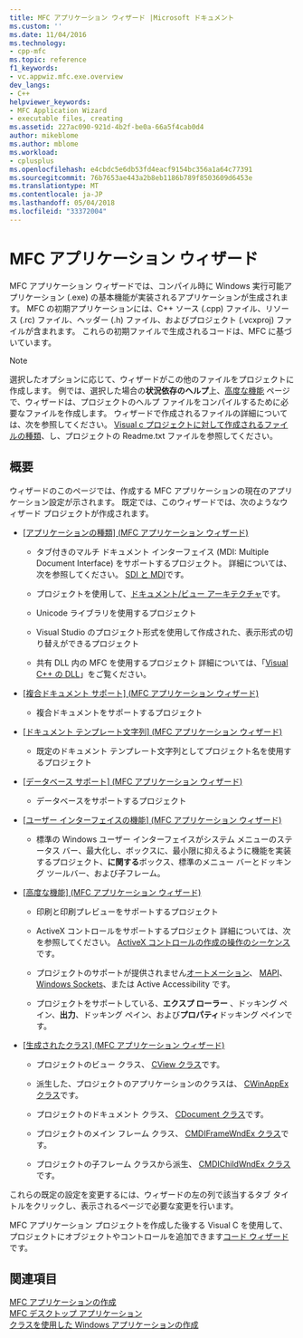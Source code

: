 ```yaml
---
title: MFC アプリケーション ウィザード |Microsoft ドキュメント
ms.custom: ''
ms.date: 11/04/2016
ms.technology:
- cpp-mfc
ms.topic: reference
f1_keywords:
- vc.appwiz.mfc.exe.overview
dev_langs:
- C++
helpviewer_keywords:
- MFC Application Wizard
- executable files, creating
ms.assetid: 227ac090-921d-4b2f-be0a-66a5f4cab0d4
author: mikeblome
ms.author: mblome
ms.workload:
- cplusplus
ms.openlocfilehash: e4cbdc5e6db53fd4eacf9154bc356a1a64c77391
ms.sourcegitcommit: 76b7653ae443a2b8eb1186b789f8503609d6453e
ms.translationtype: MT
ms.contentlocale: ja-JP
ms.lasthandoff: 05/04/2018
ms.locfileid: "33372004"
---
```

# <a name="mfc-application-wizard"></a>MFC アプリケーション ウィザード
MFC アプリケーション ウィザードでは、コンパイル時に Windows 実行可能アプリケーション (.exe) の基本機能が実装されるアプリケーションが生成されます。 MFC の初期アプリケーションには、C++ ソース (.cpp) ファイル、リソース (.rc) ファイル、ヘッダー (.h) ファイル、およびプロジェクト (.vcxproj) ファイルが含まれます。 これらの初期ファイルで生成されるコードは、MFC に基づいています。  
  
> [!NOTE]
>  選択したオプションに応じて、ウィザードがこの他のファイルをプロジェクトに作成します。 例では、選択した場合の**状況依存のヘルプ**上、[高度な機能](../../mfc/reference/advanced-features-mfc-application-wizard.md) ページで、ウィザードは、プロジェクトのヘルプ ファイルをコンパイルするために必要なファイルを作成します。 ウィザードで作成されるファイルの詳細については、次を参照してください。 [Visual c プロジェクトに対して作成されるファイルの種類](../../ide/file-types-created-for-visual-cpp-projects.md)、し、プロジェクトの Readme.txt ファイルを参照してください。  
  
## <a name="overview"></a>概要  
 ウィザードのこのページでは、作成する MFC アプリケーションの現在のアプリケーション設定が示されます。 既定では、このウィザードでは、次のようなウィザード プロジェクトが作成されます。  
  
-   [[アプリケーションの種類] (MFC アプリケーション ウィザード)](../../mfc/reference/application-type-mfc-application-wizard.md)  
  
    -   タブ付きのマルチ ドキュメント インターフェイス (MDI: Multiple Document Interface) をサポートするプロジェクト。 詳細については、次を参照してください。 [SDI と MDI](../../mfc/sdi-and-mdi.md)です。  
  
    -   プロジェクトを使用して、[ドキュメント/ビュー アーキテクチャ](../../mfc/document-view-architecture.md)です。  
  
    -   Unicode ライブラリを使用するプロジェクト  
  
    -   Visual Studio のプロジェクト形式を使用して作成された、表示形式の切り替えができるプロジェクト  
  
    -   共有 DLL 内の MFC を使用するプロジェクト 詳細については、「[Visual C++ の DLL](../../build/dlls-in-visual-cpp.md)」をご覧ください。  
  
-   [[複合ドキュメント サポート] (MFC アプリケーション ウィザード)](../../mfc/reference/compound-document-support-mfc-application-wizard.md)  
  
    -   複合ドキュメントをサポートするプロジェクト  
  
-   [[ドキュメント テンプレート文字列] (MFC アプリケーション ウィザード)](../../mfc/reference/document-template-strings-mfc-application-wizard.md)  
  
    -   既定のドキュメント テンプレート文字列としてプロジェクト名を使用するプロジェクト  
  
-   [[データベース サポート] (MFC アプリケーション ウィザード)](../../mfc/reference/database-support-mfc-application-wizard.md)  
  
    -   データベースをサポートするプロジェクト  
  
-   [[ユーザー インターフェイスの機能] (MFC アプリケーション ウィザード)](../../mfc/reference/user-interface-features-mfc-application-wizard.md)  
  
    -   標準の Windows ユーザー インターフェイスがシステム メニューのステータス バー、最大化し、ボックスに、最小限に抑えるように機能を実装するプロジェクト、**に関する**ボックス、標準のメニュー バーとドッキング ツールバー、および子フレーム。  
  
-   [[高度な機能] (MFC アプリケーション ウィザード)](../../mfc/reference/advanced-features-mfc-application-wizard.md)  
  
    -   印刷と印刷プレビューをサポートするプロジェクト  
  
    -   ActiveX コントロールをサポートするプロジェクト 詳細については、次を参照してください。 [ActiveX コントロールの作成の操作のシーケンス](../../mfc/sequence-of-operations-for-creating-activex-controls.md)です。  
  
    -   プロジェクトのサポートが提供されません[オートメーション](../../mfc/automation.md)、 [MAPI](../../mfc/mapi-support-in-mfc.md)、 [Windows Sockets](../../mfc/windows-sockets-in-mfc.md)、または Active Accessibility です。  
  
    -   プロジェクトをサポートしている、**エクスプ ローラー** 、ドッキング ペイン、**出力**、ドッキング ペイン、および**プロパティ**ドッキング ペインです。  
  
-   [[生成されたクラス] (MFC アプリケーション ウィザード)](../../mfc/reference/generated-classes-mfc-application-wizard.md)  
  
    -   プロジェクトのビュー クラス、 [CView クラス](../../mfc/reference/cview-class.md)です。  
  
    -   派生した、プロジェクトのアプリケーションのクラスは、 [CWinAppEx クラス](../../mfc/reference/cwinappex-class.md)です。  
  
    -   プロジェクトのドキュメント クラス、 [CDocument クラス](../../mfc/reference/cdocument-class.md)です。  
  
    -   プロジェクトのメイン フレーム クラス、 [CMDIFrameWndEx クラス](../../mfc/reference/cmdiframewndex-class.md)です。  
  
    -   プロジェクトの子フレーム クラスから派生、 [CMDIChildWndEx クラス](../../mfc/reference/cmdichildwndex-class.md)です。  
  
 これらの既定の設定を変更するには、ウィザードの左の列で該当するタブ タイトルをクリックし、表示されるページで必要な変更を行います。  
  
 MFC アプリケーション プロジェクトを作成した後する Visual C を使用して、プロジェクトにオブジェクトやコントロールを追加できます[コード ウィザード](../../ide/adding-functionality-with-code-wizards-cpp.md)です。  
  
## <a name="see-also"></a>関連項目  
 [MFC アプリケーションの作成](../../mfc/reference/creating-an-mfc-application.md)   
 [MFC デスクトップ アプリケーション](../../mfc/mfc-desktop-applications.md)   
 [クラスを使用した Windows アプリケーションの作成](../../mfc/using-the-classes-to-write-applications-for-windows.md)
